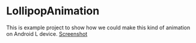 LollipopAnimation
=================
This is example project to show how we could make this kind of animation on Android L device. 
[Screenshot](https://dl.dropboxusercontent.com/u/29529555/android-l-3%20%281%29.gif)
